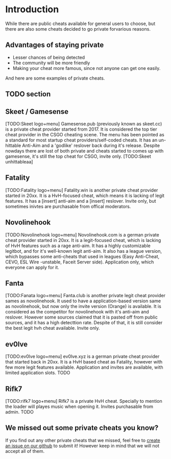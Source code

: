 # Introduction

While there are public cheats available for general users to choose, but there are also some cheats decided to go private forvarious reasons.

## Advantages of staying private

* Lesser chances of being detected
* The community will be more friendly
* Making your cheat more famous, since not anyone can get one easily.

And here are some examples of private cheats.


## TODO section 

## Skeet / Gamesense
[TODO:Skeet logo+menu]
Gamesense.pub (previously known as skeet.cc) is a private cheat provider started from 2017. It is considered the top tier cheat provider in the CSGO cheating scene. The menu has been pointed as a standard for most startup cheat providers/self-coded cheats. It has an un-hittable Anti-Aim and a 'godlike' reslover back during it's release. Despite nowdays there are lost of both private and cheats started to comes up with gamesense, it's still the top cheat for CSGO, invite only.
[TODO:Skeet unhittableaa]


## Fatality
[TODO:Fatality logo+menu]
Fatality.win is another private cheat provider started in 20xx. It is a HvH-focused cheat, which means it is lacking of legit features. It has a [insert] anti-aim and a [insert] reslover. Invite only, but sometimes inivtes are purchasable from offical moderators. 

## Novolinehook
[TODO:Novolinehook logo+menu]
Novolinehook.com is a german private cheat provider started in 20xx. It is a legit-focused cheat, which is lacking of HvH features such as a rage anti-aim. It has a highly customizable legitbot, and for it's well-known legit anti-aim. It also has a league version, which bypasses some anti-cheats that used in leagues (Easy Anti-Cheat, CEVO, ESL Wire -unstable, Faceit Server side).  Application only, which everyone can apply for it.

## Fanta
[TODO:Fanata logo+menu]
Fanta.club is another private legit cheat provider sames as novolinehook. It used to have a application-based version same as novolinehook, but now only the invite version (Orange) is available. It is considered as the competitor for novolinehook with it's anti-aim and reslover. However some sources claimed that it is pasted off from public sources, and it has a high detecttion rate. Despite of that, it is still consider the best legit hvh cheat available. Invite only.

## ev0lve
[TODO:ev0lve logo+menu]
ev0lve.xyz is a german private cheat provider that started back in 20xx. It is a HvH based cheat as Fatality, however with few more legit features available. Application and invites are available, with limited application slots. TODO

## Rifk7
[TODO:rifk7 logo+menu]
Rifk7 is a private HvH cheat. Specially to mention the loader will playes music when opening it. Invites purchasable from admin. TODO

## We missed out some private cheats you know?

If you find out any other private cheats that we missed, feel free to [create an issue on our github](https://github.com/csgohacks/master-guide/issues) to submit it! However keep in mind that we will not accept all of them.

